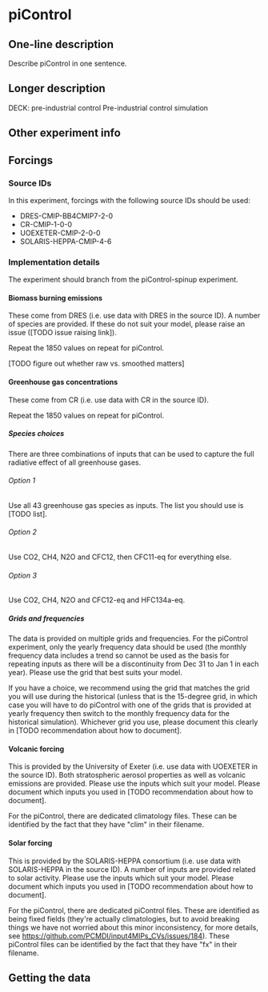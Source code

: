 <!--- This file contains a number of sections -->
<!--- They are bounded by comments like this -->
<!--- Do not edit these sections by hand -->
<!--- Start title -->
# piControl
<!--- End title -->

## One-line description

<!--- Start one-line-description -->
Describe piControl in one sentence.
<!--- End one-line-description -->

## Longer description

<!--- Start longer-description -->
DECK: pre-industrial control
 Pre-industrial control simulation
<!--- End longer-description -->

## Other experiment info

<!--- Start other-experiment-info -->
<!--- End other-experiment-info -->

## Forcings

<!--- Start forcings -->
### Source IDs

In this experiment, forcings with the following source IDs should be used:

<!--- TODO: auto-generated ESGF links -->

- DRES-CMIP-BB4CMIP7-2-0
- CR-CMIP-1-0-0
- UOEXETER-CMIP-2-0-0
- SOLARIS-HEPPA-CMIP-4-6

### Implementation details

<!--- TODO?: auto-generate this from some common machine-readable file? -->

The experiment should branch from the piControl-spinup experiment.

#### Biomass burning emissions

These come from DRES
(i.e. use data with DRES in the source ID).
A number of species are provided.
If these do not suit your model,
please raise an issue ([TODO issue raising link]).

Repeat the 1850 values on repeat for piControl.

[TODO figure out whether raw vs. smoothed matters]

#### Greenhouse gas concentrations

These come from CR
(i.e. use data with CR in the source ID).

Repeat the 1850 values on repeat for piControl.

##### Species choices

There are three combinations of inputs that can be used
to capture the full radiative effect of all greenhouse gases.

###### Option 1

Use all 43 greenhouse gas species as inputs.
The list you should use is [TODO list].

###### Option 2

Use CO2, CH4, N2O and CFC12, then CFC11-eq for everything else.

###### Option 3

Use CO2, CH4, N2O and CFC12-eq and HFC134a-eq.

##### Grids and frequencies

The data is provided on multiple grids and frequencies.
For the piControl experiment,
only the yearly frequency data should be used
(the monthly frequency data includes a trend
so cannot be used as the basis for repeating inputs
as there will be a discontinuity from Dec 31 to Jan 1
in each year).
Please use the grid that best suits your model.

If you have a choice,
we recommend using the grid that matches the grid you will use during the historical
(unless that is the 15-degree grid,
in which case you will have to do piControl with one of the grids
that is provided at yearly frequency
then switch to the monthly frequency data for the historical simulation).
Whichever grid you use, please document this clearly
in [TODO recommendation about how to document].

#### Volcanic forcing

This is provided by the University of Exeter
(i.e. use data with UOEXETER in the source ID).
Both stratospheric aerosol properties as well as volcanic emissions are provided.
Please use the inputs which suit your model.
Please document which inputs you used
in [TODO recommendation about how to document].

For the piControl, there are dedicated climatology files.
These can be identified by the fact that they have "clim" in their filename.

#### Solar forcing

This is provided by the SOLARIS-HEPPA consortium
(i.e. use data with SOLARIS-HEPPA in the source ID).
A number of inputs are provided related to solar activity.
Please use the inputs which suit your model.
Please document which inputs you used
in [TODO recommendation about how to document].

For the piControl, there are dedicated piControl files.
These are identified as being fixed fields
(they're actually climatologies, but to avoid breaking things
we have not worried about this minor inconsistency,
for more details, see https://github.com/PCMDI/input4MIPs_CVs/issues/184).
These piControl files can be identified by the fact
that they have "fx" in their filename.
<!--- End forcings -->

## Getting the data

<!--- TODO: auto-generate this -->
